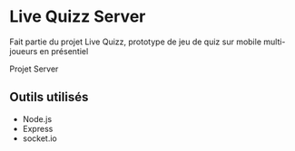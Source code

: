 # Live Quizz Server

Fait partie du projet Live Quizz, prototype de jeu de quiz sur mobile multi-joueurs en présentiel

Projet Server

## Outils utilisés
- Node.js
- Express
- socket.io
